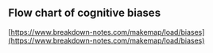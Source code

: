 ## Flow chart of cognitive biases
  
  [https://www.breakdown-notes.com/makemap/load/biases](https://www.breakdown-notes.com/makemap/load/biases)